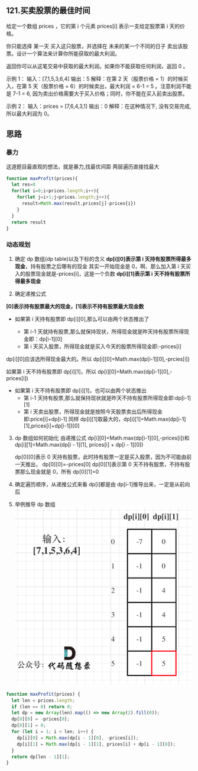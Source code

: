 ## 121.买卖股票的最佳时间

给定一个数组 prices ，它的第 i 个元素 prices[i] 表示一支给定股票第 i 天的价格。

你只能选择 某一天 买入这只股票，并选择在 未来的某一个不同的日子 卖出该股票。设计一个算法来计算你所能获取的最大利润。

返回你可以从这笔交易中获取的最大利润。如果你不能获取任何利润，返回 0 。

示例 1：
输入：[7,1,5,3,6,4]
输出：5
解释：在第 2 天（股票价格 = 1）的时候买入，在第 5 天（股票价格 = 6）的时候卖出，最大利润 = 6-1 = 5 。注意利润不能是 7-1 = 6, 因为卖出价格需要大于买入价格；同时，你不能在买入前卖出股票。

示例 2：
输入：prices = [7,6,4,3,1]
输出：0
解释：在这种情况下, 没有交易完成, 所以最大利润为 0。

## 思路

### 暴力

这道题目最直观的想法，就是暴力,找最优间距
两层遍历直接找最大

```js
function maxProfit(prices){
  let res=0
  for(let i=0;i<prices.length;i++){
    for(let j=i+1;j<prices.length;j++){
      result=Math.max(result,prices[j]-prices{i})
    }
  }
  return result
}
```

### 动态规划

1. 确定 dp 数组(dp table)以及下标的含义
   **dp[i][0]表示第 i 天持有股票所得最多现金**，持有股票之后哪有的现金
   其实一开始现金是 0，啊、那么加入第 i 天买入的股票现金就是-prices[i]，这是一个负数
   **dp[i][1]表示第 i 天不持有股票所得最多现金**

2. 确定递推公式

**[0]表示持有股票最大的现金，[1]表示不持有股票最大现金数**

- 如果第 i 天持有股票即 dp[i][0],那么可以由两个状态推出了

  - 第 i-1 天就持有股票,那么就保持现状，所得现金就是昨天持有股票所得现金即：dp[i-1][0]
  - 第 i 天买入股票，所得现金就是买入今天的股票所得现金即:-prices[i]

dp[i][0]应该选所得现金最大的。所以 dp[i][0]=Math.max(dp[i-1][0],-prcies[i])

如果第 i 天不持有股票即 dp[i][1]，所以 dp[i][0]=Math.max(dp[i-1][0],-prices[i])

- 如果第 i 天不持有股票即 dp[i][1]，也可以由两个状态推出
  - 第 i-1 天持有股票,那么就保持现状就是昨天不持有股票所得现金即:dp[i-1][1]
  - 第 i 天卖出股票，所得现金就是按照今天股票卖出后所得现金即:price[i]+dp[i-1]
    同样 dp[i][1]取最大的，dp[i][1]=Math.max(dp[i-1][1],prices[i]+dp[i-1])[0]

3. dp 数组如何初始化
   由递推公式 dp[i][0]=Math.max(dp[i-1][0],-prices[i])和 dp[i][1]=Math.max(dp[i - 1][1], prices[i] + dp[i - 1][0])

   dp[0][0]表示 0 天持有股票，此时持有股票一定是买入股票，因为不可能由前一天推出，
   dp[0][0]=-prices[0]
   dp[0][1]表示第 0 天不持有股票，不持有股票那么现金就是 0，所有 dp[0][1]=0

4. 确定遍历顺序，从递推公式来看 dp[i]都是由 dp[i-1]推导出来，一定是从前向后

5. 举例推导 dp 数组
   ![这是图片](./1.png)

```js
function maxProfit(prices) {
  let len = prices.length;
  if (len == 0) return 0;
  let dp = new Array(len).map(() => new Array(2).fill(0));
  dp[0][0] = -prices[0];
  dp[0][1] = 0;
  for (let i = 1; i < len; i++) {
    dp[i][0] = Math.max(dp[i - 1][0], -prices[i]);
    dp[i][1] = Math.max(dp[i - 1][1], prices[i] + dp[i - 1][0]);
  }
  return dp[len - 1][1];
}
```
